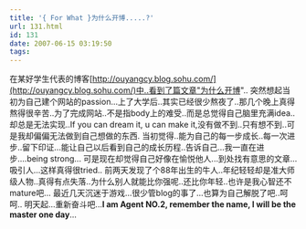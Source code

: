 ```yaml
---
title: '{ For What }为什么开博.....?'
url: 131.html
id: 131
date: 2007-06-15 03:19:50
tags:
---
```


在某好学生代表的博客[http://ouyangcy.blog.sohu.com/](http://ouyangcy.blog.sohu.com/)中..看到了篇文章"为什么开博".. 突然想起当初为自己建个网站的passion...上了大学后..其实已经很少熬夜了..那几个晚上真得熬得很辛苦..为了完成网站..不是指body上的难受..而是总觉得自己脑里充满idea..却总是无法实现..If you can dream it, u can make it,没有做不到..只有想不到..可是我却偏偏无法做到自己想做的东西. 当初觉得..能为自己的每一步成长..每一次进步..留下印证...能让自己以后看到自己的成长历程..告诉自己...我一直在进步....being strong... 可是现在却觉得自己好像在愉悦他人...到处找有意思的文章...吸引人...这样真得很tried.. 前两天发现了个88年出生的牛人..年纪轻轻却是准大师级人物..真得有点失落..为什么别人就能比你强呢..还比你年轻..也许是我心智还不mature吧... 最近几天沉迷于游戏...很少管blog的事了...也算为自己解脱了吧..呵呵.. 明天起...重新奋斗吧...**I am Agent NO.2, remember the name, I will be the master one day**...